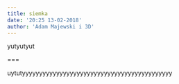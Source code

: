 ```yaml
---
title: siemka
date: '20:25 13-02-2018'
author: 'Adam Majewski i 3D'
---
```


yutyutyut

===

uytutyyyyyyyyyyyyyyyyyyyyyyyyyyyyyyyyyyyyyyyyyyyy